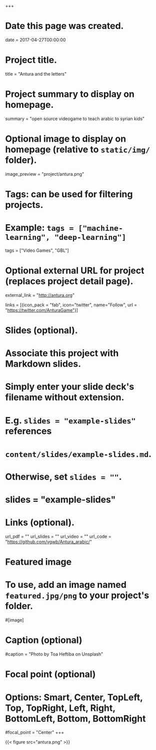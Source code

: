 +++
# Date this page was created.
date = 2017-04-27T00:00:00

# Project title.
title = "Antura and the letters"

# Project summary to display on homepage.
summary = "open source videogame to teach arabic to syrian kids"

# Optional image to display on homepage (relative to `static/img/` folder).
image_preview = "project/antura.png"

# Tags: can be used for filtering projects.
# Example: `tags = ["machine-learning", "deep-learning"]`
tags = ["Video Games", "GBL"]

# Optional external URL for project (replaces project detail page).
external_link = "http://antura.org"

links = [{icon_pack = "fab", icon="twitter", name="Follow", url = "https://twitter.com/AnturaGame"}]

# Slides (optional).
#   Associate this project with Markdown slides.
#   Simply enter your slide deck's filename without extension.
#   E.g. `slides = "example-slides"` references 
#   `content/slides/example-slides.md`.
#   Otherwise, set `slides = ""`.
# slides = "example-slides"

# Links (optional).
url_pdf = ""
url_slides = ""
url_video = ""
url_code = "https://github.com/vgwb/Antura_arabic/"

# Featured image
# To use, add an image named `featured.jpg/png` to your project's folder. 
#[image]
  # Caption (optional)
  #caption = "Photo by Toa Heftiba on Unsplash"

  # Focal point (optional)
  # Options: Smart, Center, TopLeft, Top, TopRight, Left, Right, BottomLeft, Bottom, BottomRight
  #focal_point = "Center"
+++

{{< figure src="antura.png" >}}

